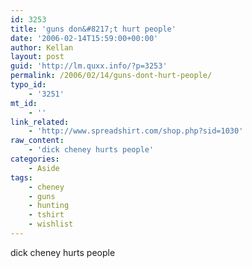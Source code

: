 ```yaml
---
id: 3253
title: 'guns don&#8217;t hurt people'
date: '2006-02-14T15:59:00+00:00'
author: Kellan
layout: post
guid: 'http://lm.quxx.info/?p=3253'
permalink: /2006/02/14/guns-dont-hurt-people/
typo_id:
    - '3251'
mt_id:
    - ''
link_related:
    - 'http://www.spreadshirt.com/shop.php?sid=1030'
raw_content:
    - 'dick cheney hurts people'
categories:
    - Aside
tags:
    - cheney
    - guns
    - hunting
    - tshirt
    - wishlist
---
```


dick cheney hurts people